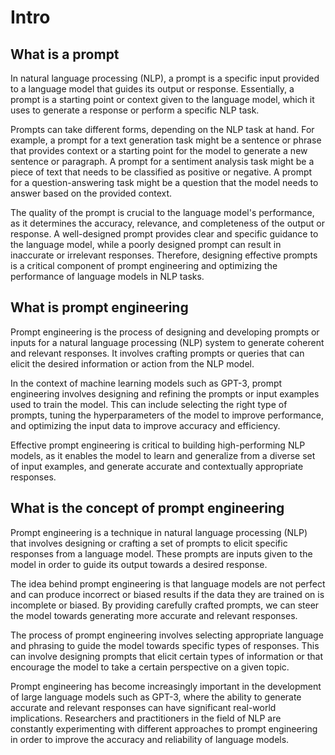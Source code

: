 # Intro

## What is a prompt

In natural language processing (NLP), a prompt is a specific input provided to a language model that guides its output or response. Essentially, a prompt is a starting point or context given to the language model, which it uses to generate a response or perform a specific NLP task.

Prompts can take different forms, depending on the NLP task at hand. For example, a prompt for a text generation task might be a sentence or phrase that provides context or a starting point for the model to generate a new sentence or paragraph. A prompt for a sentiment analysis task might be a piece of text that needs to be classified as positive or negative. A prompt for a question-answering task might be a question that the model needs to answer based on the provided context.

The quality of the prompt is crucial to the language model's performance, as it determines the accuracy, relevance, and completeness of the output or response. A well-designed prompt provides clear and specific guidance to the language model, while a poorly designed prompt can result in inaccurate or irrelevant responses. Therefore, designing effective prompts is a critical component of prompt engineering and optimizing the performance of language models in NLP tasks.

## What is prompt engineering

Prompt engineering is the process of designing and developing prompts or inputs for a natural language processing (NLP) system to generate coherent and relevant responses. It involves crafting prompts or queries that can elicit the desired information or action from the NLP model.

In the context of machine learning models such as GPT-3, prompt engineering involves designing and refining the prompts or input examples used to train the model. This can include selecting the right type of prompts, tuning the hyperparameters of the model to improve performance, and optimizing the input data to improve accuracy and efficiency.

Effective prompt engineering is critical to building high-performing NLP models, as it enables the model to learn and generalize from a diverse set of input examples, and generate accurate and contextually appropriate responses.

## What is the concept of prompt engineering

Prompt engineering is a technique in natural language processing (NLP) that involves designing or crafting a set of prompts to elicit specific responses from a language model. These prompts are inputs given to the model in order to guide its output towards a desired response.

The idea behind prompt engineering is that language models are not perfect and can produce incorrect or biased results if the data they are trained on is incomplete or biased. By providing carefully crafted prompts, we can steer the model towards generating more accurate and relevant responses.

The process of prompt engineering involves selecting appropriate language and phrasing to guide the model towards specific types of responses. This can involve designing prompts that elicit certain types of information or that encourage the model to take a certain perspective on a given topic.

Prompt engineering has become increasingly important in the development of large language models such as GPT-3, where the ability to generate accurate and relevant responses can have significant real-world implications. Researchers and practitioners in the field of NLP are constantly experimenting with different approaches to prompt engineering in order to improve the accuracy and reliability of language models.
